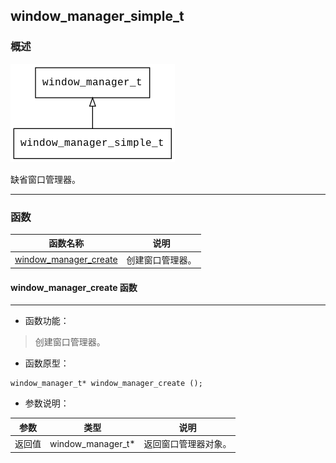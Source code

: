 ## window\_manager\_simple\_t
### 概述
![image](images/window_manager_simple_t_0.png)

缺省窗口管理器。

----------------------------------
### 函数
<p id="window_manager_simple_t_methods">

| 函数名称 | 说明 | 
| -------- | ------------ | 
| <a href="#window_manager_simple_t_window_manager_create">window\_manager\_create</a> | 创建窗口管理器。 |
#### window\_manager\_create 函数
-----------------------

* 函数功能：

> <p id="window_manager_simple_t_window_manager_create">创建窗口管理器。


* 函数原型：

```
window_manager_t* window_manager_create ();
```

* 参数说明：

| 参数 | 类型 | 说明 |
| -------- | ----- | --------- |
| 返回值 | window\_manager\_t* | 返回窗口管理器对象。 |
